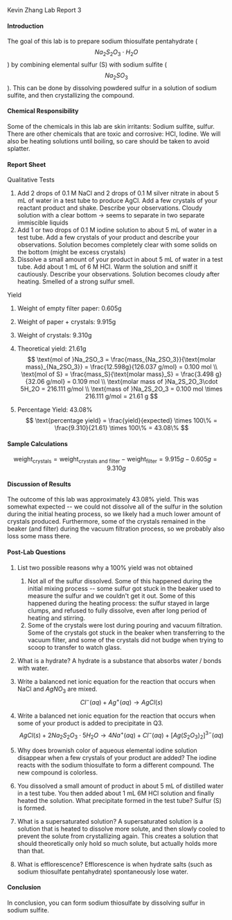 Kevin Zhang
Lab Report 3

#### Introduction

The goal of this lab is to prepare sodium thiosulfate pentahydrate ($$Na_2S_2O_3\cdot H_2O$$) by combining elemental sulfur (S) with sodium sulfite ($$Na_2SO_3$$). This can be done by dissolving powdered sulfur in a solution of sodium sulfite, and then crystallizing the compound.

#### Chemical Responsibility

Some of the chemicals in this lab are skin irritants: Sodium sulfite, sulfur. There are other chemicals that are toxic and corrosive: HCl, Iodine. We will also be heating solutions until boiling, so care should be taken to avoid splatter. 

#### Report Sheet 

Qualitative Tests

1. Add 2 drops of 0.1 M NaCl and 2 drops of 0.1 M silver nitrate in about 5 mL of water in a test tube to produce AgCl. Add a few crystals of your reactant product and shake. Describe your observations.
   Cloudy solution with a clear bottom
    -> seems to separate in two separate immiscible liquids
2. Add 1 or two drops of 0.1 M iodine solution to about 5 mL of water in a test tube. Add a few crystals of your product and describe your observations. 
   Solution becomes completely clear with some solids on the bottom (might be excess crystals)
3. Dissolve a small amount of your product in about 5 mL of water in a test tube. Add about 1 mL of 6 M HCl. Warm the solution and sniff it cautiously. Describe your observations. 
   Solution becomes cloudy after heating. Smelled of a strong sulfur smell.

Yield

1. Weight of empty filter paper: 0.605g

2. Weight of paper + crystals: 9.915g

3. Weight of crystals: 9.310g

4. Theoretical yield: 21.61g
   $$
   \text{mol of }Na_2SO_3 = \frac{mass_{Na_2SO_3}}{\text{molar mass}_{Na_2SO_3}} = \frac{12.598g}{126.037 g/mol} = 0.100 mol \\
   \text{mol of S} = \frac{mass_S}{\text{molar mass}_S} = \frac{3.498 g}{32.06 g/mol} = 0.109 mol \\
   \text{molar mass of }Na_2S_2O_3\cdot 5H_2O = 216.111 g/mol \\
   \text{mass of }Na_2S_2O_3 = 0.100 mol \times 216.111 g/mol = 21.61 g
   $$

5. Percentage Yield: 43.08%
   $$
   \text{percentage yield} = \frac{yield}{expected} \times 100\% = \frac{9.310}{21.61} \times 100\% = 43.08\%
   $$
   

#### Sample Calculations

$$
\text{weight}_{\text{crystals}} = \text{weight}_{\text{crystals and filter}} - \text{weight}_{\text{filter}} = 9.915 g - 0.605 g=9.310g
$$



#### Discussion of Results

The outcome of this lab was approximately 43.08% yield. This was somewhat expected -- we could not dissolve all of the sulfur in the solution during the initial heating process, so we likely had a much lower amount of crystals produced. Furthermore, some of the crystals remained in the beaker (and filter) during the vacuum filtration process, so we probably also loss some mass there.

#### Post-Lab Questions

1. List two possible reasons why a 100% yield was not obtained

   1. Not all of the sulfur dissolved. Some of this happened during the initial mixing process -- some sulfur got stuck in the beaker used to measure the sulfur and we couldn't get it out. Some of this happened during the heating process: the sulfur stayed in large clumps, and refused to fully dissolve, even after long period of heating and stirring.
   2. Some of the crystals were lost during pouring and vacuum filtration. Some of the crystals got stuck in the beaker when transferring to the vacuum filter, and some of the crystals did not budge when trying to scoop to transfer to watch glass.

2. What is a hydrate?
   A hydrate is a substance that absorbs water / bonds with water. 

3. Write a balanced net ionic equation for the reaction that occurs when NaCl and $AgNO_3$ are mixed.
   $$
   Cl^- (aq) + Ag^+ (aq) \longrightarrow AgCl(s)
   $$

4. Write a balanced net ionic equation for the reaction that occurs when some of your product is added to precipitate in Q3.
   $$
   AgCl(s) + 2Na_2S_2O_3 \cdot 5H_2O \longrightarrow 4Na^+(aq) +Cl^-(aq) + [Ag(S_2O_3)_2]^{3-} (aq)
   $$

5. Why does brownish color of aqueous elemental iodine solution disappear when a few crystals of your product are added?
   The iodine reacts with the sodium thiosulfate to form a different compound. The new compound is colorless.

6. You dissolved a small amount of product in about 5 mL of distilled water in a test tube. You then added about 1 mL 6M HCl solution and finally heated the solution. What precipitate formed in the test tube?
   Sulfur (S) is formed.

7. What is a supersaturated solution?
   A supersaturated solution is a solution that is heated to dissolve more solute, and then slowly cooled to prevent the solute from crystallizing again. This creates a solution that should theoretically only hold so much solute, but actually holds more than that.

8. What is efflorescence? 
   Efflorescence is when hydrate salts (such as sodium thiosulfate pentahydrate) spontaneously lose water.

#### Conclusion

In conclusion, you can form sodium thiosulfate by dissolving sulfur in sodium sulfite.